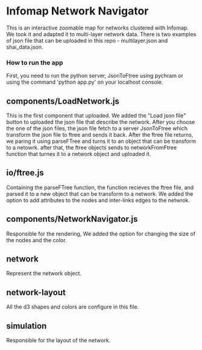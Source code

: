 # Infomap Network Navigator
This is an interactive zoomable map for networks clustered with Infomap. We took it and adapted it to multi-layer network data. There is two examples of json file that can be uploaded in this repo - multilayer.json and shai_data.json.

### How to run the app
First, you need to run the python server, JsonToFtree using pychram or using the command 'python app.py' on your localhost console. 

## components/LoadNetwork.js
This is the first component that uploaded. We added the "Load json file" button to uploaded the json file that describe the network. After you choose the one of the json files, the json file fetch to a server JsonToFtree which transform the json file to ftree and sends it back. After the ftree file returns, we paring it using parseFTree and turns it to an object that can be transform to a netowrk. after that, the ftree objects sends to networkFromFtree function that turnes it to a network object and uploaded it. 

## io/ftree.js
Containing the parseFTree function, the function recieves the ftree file, and parsed it to a new object that can be transform to a network. We added the option to add attributes to the nodes and inter-links edges to the netwrok.

## components/NetworkNavigator.js
Responsible for the rendering, We added the option for changing the size of the nodes and the color.

## network
Represent the network object.

## network-layout
All the d3 shapes and colors are configure in this file.

## simulation
Responsible for the layout of the network.
